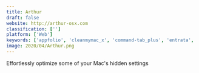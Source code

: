 ```yaml
---
title: Arthur
draft: false 
website: http://arthur-osx.com
classification: ['']
platform: ['Web']
keywords: ['appfolio', 'cleanmymac_x', 'command-tab_plus', 'entrata', 'gitsheet', 'hotkey_commander', 'hotkey_eve', 'innago', 'keycue', 'lacona', 'macpilot', 'make_os_x_great_again', 'onyx_by_titanium', 'power_menu_for_finder', 'setapp', 'shortcuts.design', 'thesis_eproperty', 'tinkertool']
image: 2020/04/Arthur.png
---
```

Effortlessly optimize some of your Mac's hidden settings